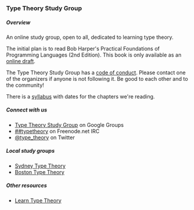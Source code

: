 ### Type Theory Study Group

##### Overview

An online study group, open to all, dedicated to learning type theory.

The initial plan is to read Bob Harper's Practical Foundations of Programming Languages (2nd Edition). This book is only available as an [online draft](http://www.cs.cmu.edu/~rwh/pfpl/2nded.pdf).

The Type Theory Study Group has a [code of conduct](https://github.com/type-theory/type-theory-study-group-2015/blob/master/code-of-conduct.md). Please contact one of the organizers if anyone is not following it. Be good to each other and to the community!

There is a  [syllabus](https://github.com/type-theory/type-theory-study-group-2015/blob/master/syllabus.md) with dates for the chapters we're reading.

##### Connect with us

  * [Type Theory Study Group](https://groups.google.com/forum/#!forum/type-theory-study-group) on Google Groups
  * [##typetheory](https://www.irccloud.com/#!/ircs://irc.freenode.net:6697/%23%23typetheory) on Freenode.net IRC
  * [@type_theory](https://twitter.com/type_theory) on Twitter

##### Local study groups

* [Sydney Type Theory](http://www.meetup.com/Sydney-Type-Theory/)
* [Boston Type Theory](http://www.meetup.com/Boston-Area-Programming-Languages-and-Type-Theory/)

##### Other resources

* [Learn Type Theory](https://github.com/type-theory/learn-tt)
